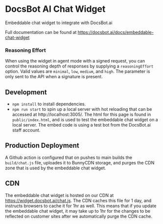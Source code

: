 # DocsBot AI Chat Widget

Embeddable chat widget to integrate with DocsBot.ai

Full documentation can be found at https://docsbot.ai/docs/embeddable-chat-widget

### Reasoning Effort

When using the widget in agent mode with a signed request, you can control the reasoning depth of responses by supplying a `reasoningEffort` option. Valid values are `minimal`, `low`, `medium`, and `high`. The parameter is only sent to the API when a signature is present.

## Development

- `npm install` to install dependencies.
- `npm run start` to spin up a local server with hot reloading that can be accessed at http://localhost:3005/. The html for this page is found in `public/index.html`, and is used to test the embeddable chat widget on a local server. The embed code is using a test bot from the DocsBot.ai staff account.

## Production Deployment

A Github action is configured that on pushes to main builds the `build/chat.js` file, uploades it to BunnyCDN storage, and purges the CDN zone that is used by the embeddable chat widget.

## CDN

The embeddable chat widget is hosted on our CDN at https://widget.docsbot.ai/chat.js. The CDN caches this file for 1 day, and instructs browsers to cache it for 1hr as well. This means that if you update the embeddable chat widget, it may take up to 1hr for the changes to be reflected on customer sites after we automatically purge the CDN cache.
